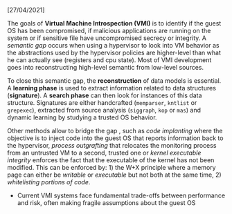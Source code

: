 <!-- Please prefix the notes with the date as in [22/12/2020] -->

[27/04/2021]

The goals of **Virtual Machine Introspection (VMI)** is to identify if the guest OS has been compromised, if malicious applications are running on the system or if sensitive file have uncompromised secrecy or integrity. A *semantic gap* occurs when using a hypervisor to look into VM behavior as the abstractions used by the hypervisor policies are higher-level than what he can actually see (registers and cpu state). Most of VMI development goes into reconstructing high-level semantic from low-level sources.

To close this semantic gap, the **reconstruction** of data models is essential. A **learning phase** is used to extract information related to data structures (**signature**). A **search phase** can then look for instances of this data structure. Signatures are either handcrafted (`memparser`, `kntlist`  or `grepexec`), extracted from source analysis (`siggraph`, `kop` or `mas`)  and dynamic learning by studying a trusted OS behavior.

Other methods allow to bridge the gap , such as *code implanting* where the objective is to inject code into the guest OS that reports information back to the hypervisor, *process outgrafting*  that relocates the monitoring process from an untrusted VM to a second, trusted one or *kernel executable integrity* enforces the fact that the executable of the kernel has not been modified. This can be enforced by:  1) the W+X principle where a memory page can either be *writable* or *executable* but not both at the same time, 2) *whitelisting portions of code*.

- Current VMI systems face fundamental trade-offs between performance and risk, often making fragile assumptions about the guest OS

  